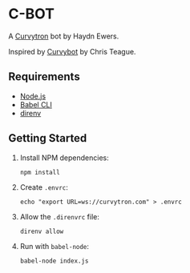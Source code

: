 # C-BOT

A [Curvytron](http://curvytron.com) bot by Haydn Ewers.

Inspired by [Curvybot](https://github.com/chris-teague/curvybot) by Chris Teague.

## Requirements

- [Node.js](https://nodejs.org)
- [Babel CLI](https://babeljs.io/docs/setup/#babel_cli)
- [direnv](http://direnv.net)

## Getting Started

1.  Install NPM dependencies:

    ```
    npm install
    ```

2.  Create `.envrc`:

    ```
    echo "export URL=ws://curvytron.com" > .envrc
    ```

3.  Allow the `.direnvrc` file:

    ```
    direnv allow
    ```

4.  Run with `babel-node`:

    ```
    babel-node index.js
    ```
